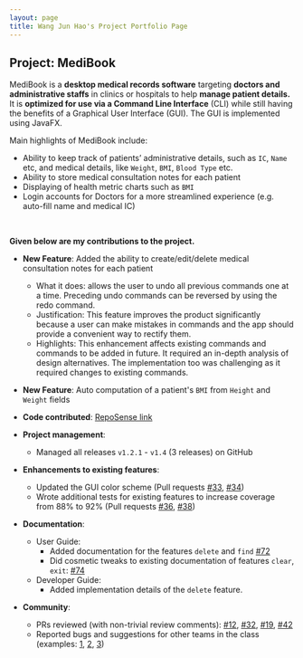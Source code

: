 ```yaml
---
layout: page
title: Wang Jun Hao's Project Portfolio Page
---
```


## Project: MediBook

MediBook is a **desktop medical records software** targeting **doctors and administrative staffs** in clinics or hospitals to 
help **manage patient details.** It is **optimized for use via a Command Line Interface** (CLI) while 
still having the benefits of a Graphical User Interface (GUI). The GUI is implemented using JavaFX.

Main highlights of MediBook include:
* Ability to keep track of patients’ administrative details, such as `IC`, `Name` etc, and medical details, like `Weight`, `BMI`, `Blood Type` etc. 
* Ability to store medical consultation notes for each patient
* Displaying of health metric charts such as `BMI`
* Login accounts for Doctors for a more streamlined experience (e.g. auto-fill name and medical IC)

<br/>

**Given below are my contributions to the project.**

* **New Feature**: Added the ability to create/edit/delete medical consultation notes for each patient
  * What it does: allows the user to undo all previous commands one at a time. Preceding undo commands can be reversed by using the redo command.
  * Justification: This feature improves the product significantly because a user can make mistakes in commands and the app should provide a convenient way to rectify them.
  * Highlights: This enhancement affects existing commands and commands to be added in future. It required an in-depth analysis of design alternatives. The implementation too was challenging as it required changes to existing commands.

* **New Feature**: Auto computation of a patient's `BMI` from `Height` and `Weight` fields

* **Code contributed**: [RepoSense link](https://nus-cs2103-ay2021s1.github.io/tp-dashboard/#breakdown=true&search=wang-jun-hao)

* **Project management**:
  * Managed all releases `v1.2.1` - `v1.4` (3 releases) on GitHub

* **Enhancements to existing features**:
  * Updated the GUI color scheme (Pull requests [\#33](), [\#34]())
  * Wrote additional tests for existing features to increase coverage from 88% to 92% (Pull requests [\#36](), [\#38]())

* **Documentation**:
  * User Guide:
    * Added documentation for the features `delete` and `find` [\#72]()
    * Did cosmetic tweaks to existing documentation of features `clear`, `exit`: [\#74]()
  * Developer Guide:
    * Added implementation details of the `delete` feature.

* **Community**:
  * PRs reviewed (with non-trivial review comments): [\#12](), [\#32](), [\#19](), [\#42]()
  * Reported bugs and suggestions for other teams in the class (examples: [1](), [2](), [3]())

